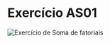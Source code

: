 # Exercício AS01

![Exercício de Soma de fatoriais](assets/Soma_de_fatoriais.png "Print do site acessado em 05/08/2021")
